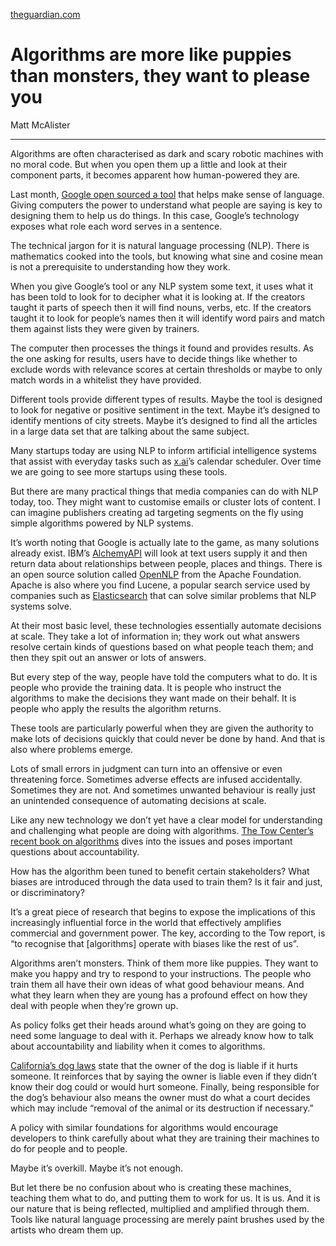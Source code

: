 [theguardian.com](https://www.theguardian.com/media-network/2016/jun/06/algorithms-more-puppies-than-monsters-please-you-natural-language-processing)

# Algorithms are more like puppies than monsters, they want to please you

Matt McAlister

---

Algorithms are often characterised as dark and scary robotic machines with no moral code. But when you open them up a little and look at their component parts, it becomes apparent how human-powered they are.

Last month, [Google open sourced a tool](http://www.theverge.com/2016/5/12/11666414/google-parsey-mcparseface-tensorflow-open-source-language-tool) that helps make sense of language. Giving computers the power to understand what people are saying is key to designing them to help us do things. In this case, Google’s technology exposes what role each word serves in a sentence.

The technical jargon for it is natural language processing (NLP). There is mathematics cooked into the tools, but knowing what sine and cosine mean is not a prerequisite to understanding how they work.

When you give Google’s tool or any NLP system some text, it uses what it has been told to look for to decipher what it is looking at. If the creators taught it parts of speech then it will find nouns, verbs, etc. If the creators taught it to look for people’s names then it will identify word pairs and match them against lists they were given by trainers.

The computer then processes the things it found and provides results. As the one asking for results, users have to decide things like whether to exclude words with relevance scores at certain thresholds or maybe to only match words in a whitelist they have provided.

Different tools provide different types of results. Maybe the tool is designed to look for negative or positive sentiment in the text. Maybe it’s designed to identify mentions of city streets. Maybe it’s designed to find all the articles in a large data set that are talking about the same subject.

Many startups today are using NLP to inform artificial intelligence systems that assist with everyday tasks such as [x.ai](http://x.ai/)’s calendar scheduler. Over time we are going to see more startups using these tools.

But there are many practical things that media companies can do with NLP today, too. They might want to customise emails or cluster lots of content. I can imagine publishers creating ad targeting segments on the fly using simple algorithms powered by NLP systems.

It’s worth noting that Google is actually late to the game, as many solutions already exist. IBM’s [AlchemyAPI](http://www.alchemyapi.com/) will look at text users supply it and then return data about relationships between people, places and things. There is an open source solution called [OpenNLP](https://opennlp.apache.org/) from the Apache Foundation. Apache is also where you find Lucene, a popular search service used by companies such as [Elasticsearch](https://www.elastic.co/products/elasticsearch) that can solve similar problems that NLP systems solve.

At their most basic level, these technologies essentially automate decisions at scale. They take a lot of information in; they work out what answers resolve certain kinds of questions based on what people teach them; and then they spit out an answer or lots of answers.

But every step of the way, people have told the computers what to do. It is people who provide the training data. It is people who instruct the algorithms to make the decisions they want made on their behalf. It is people who apply the results the algorithm returns.

These tools are particularly powerful when they are given the authority to make lots of decisions quickly that could never be done by hand. And that is also where problems emerge.

Lots of small errors in judgment can turn into an offensive or even threatening force. Sometimes adverse effects are infused accidentally. Sometimes they are not. And sometimes unwanted behaviour is really just an unintended consequence of automating decisions at scale.

Like any new technology we don’t yet have a clear model for understanding and challenging what people are doing with algorithms. [The Tow Center’s recent book on algorithms](https://towcenter.gitbooks.io/algorithmic-accountability/content/algorithmic_accountability/README.html) dives into the issues and poses important questions about accountability.

How has the algorithm been tuned to benefit certain stakeholders? What biases are introduced through the data used to train them? Is it fair and just, or discriminatory?

It’s a great piece of research that begins to expose the implications of this increasingly influential force in the world that effectively amplifies commercial and government power. The key, according to the Tow report, is “to recognise that [algorithms] operate with biases like the rest of us”.

Algorithms aren’t monsters. Think of them more like puppies. They want to make you happy and try to respond to your instructions. The people who train them all have their own ideas of what good behaviour means. And what they learn when they are young has a profound effect on how they deal with people when they’re grown up.

As policy folks get their heads around what’s going on they are going to need some language to deal with it. Perhaps we already know how to talk about accountability and liability when it comes to algorithms.

[California’s dog laws](https://www.animallaw.info/statute/ca-dogs-consolidated-dog-laws#s3342) state that the owner of the dog is liable if it hurts someone. It reinforces that by saying the owner is liable even if they didn’t know their dog could or would hurt someone. Finally, being responsible for the dog’s behaviour also means the owner must do what a court decides which may include “removal of the animal or its destruction if necessary.”

A policy with similar foundations for algorithms would encourage developers to think carefully about what they are training their machines to do for people and to people.

Maybe it’s overkill. Maybe it’s not enough.

But let there be no confusion about who is creating these machines, teaching them what to do, and putting them to work for us. It is us. And it is our nature that is being reflected, multiplied and amplified through them. Tools like natural language processing are merely paint brushes used by the artists who dream them up.